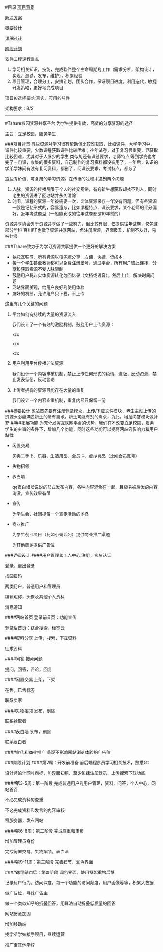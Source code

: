 
#目录
[项目背景](###user-content-项目背景)

[解决方案](###user-content-tshare致力于为学习资源共享提供一个更好的解决方案)

[概要设计](###user-content-概要设计)

[详细设计](###user-content-详细设计)

[阶段计划](###user-content-阶段计划)


软件工程课程重点
1. 学习相关知识，技能，完成软件整个生命周期的工作（需求分析，架构设计，实现，测试，发布，维护），积累经验
2. 项目管理，合理分工，安排计划，团队合作，保证项目进度。利用迭代，敏捷开发策略，更好地完成项目

项目的选择要求:真实、可用的软件

架构要求：B/S

---
#Tshare校园资源共享平台
为学生提供有效，高效的分享资源的途径

主旨：立足校园，服务学生

###项目背景
有些资源对学习很有帮助但比较难获取，比如课件，大学学习中，课件比较重要，少数课程获取课件比较困难；往年试卷，对于复习很重要，但获取比较困难，尤其对于人脉少的学生
类似的还有课设要求，老师特点
等到学完也考完了一门课，收集的很多资料，自己制作的复习资料都没有用了，一年后，认识的学弟学妹问有没有复习资料，都删了，问课设要求，考试特点，都忘了

这些有价值、可复用的学习资源，在传播的过程中遇到两个问题
1. 人脉。资源的传播局限于个人的社交网络，有的新生想获取却找不到人，同时老生的资源进了回收站并永久清除
2. 时间。课程的资源一年被需要一次，实体资源保存一年没有问题，但有些资源一般是记忆形式的，容易遗忘，比如课程特点，课设要求，某个老师的评分偏好，近年考试题型（一般能获取的往年试卷都是10年前的）

资源共享协会对于资源共享做了一些努力，但比较有限，仅提供往年试卷，仅包含部分学科
百川PT也做了资源共享网站，但注册麻烦，界面极丑，机制不友好，易被封号

###Tshare致力于为学习资源共享提供一个更好的解决方案
- 依托互联网，所有资源以电子版分享，方便、快捷、低成本
- 每一个学生甚至教师都可以免费注册账号，通过平台，所有用户彼此连接，分享和获取资源不受人脉限制
- 鼓励用户将非实体资源转化为回忆录（文档或语音），然后上传，解决时间问题
- 网站界面美观，给用户良好的使用体验
- 友好的机制，允许用户只下载，不上传

这里有几个关键的问题
1. 平台如何有持续的大量的资源流入

	我们设计了一个有效的激励机制，鼓励用户上传资源：

	xxx

	xxx

	xxx
    
2. 用户利用平台传播非法资源

	我们设计一个内容审核机制，禁止上传任何形式的色情，盗版，反动资源，禁止发表低俗，反动言论

3. 上传者拥有的资源可能存在大量的重复

	我们设计一个内容查重机制，重复内容只保留一份

###概要设计
网站首先要有注册登录模块，上传/下载文件模块，老生主动上传的资源未必能满足新生的所有需求，新生可能有别的需求，为此，增加问答模块做补充
####拓展功能
为充分发挥互联网平台的优势，我们在不改变立足校园，服务学生的主旨的条件下，增加几个功能，同时这些功能可以提高网站的影响力和用户黏性
- 闲置交易
	
    买卖二手书、乐器、生活用品、会员卡、虚拟商品（比如会员账号）
- 失物招领
- 表白墙
	
    qq表白墙以说说的形式发布内容，各种内容混合在一起，且极易被后发的内容淹没，宣传效果有限
- 宣传
	
    为学生会，社团提供一个宣传活动的途径
- 商业推广
	
    为学生创业项目（比如小蜗系列）提供商业推广渠道
	
    为其他商家提供广告位

###详细设计
####用户管理和个人中心
注册，实名认证

登录，退出登录

找回密码

两类用户，普通用户和管理员

编辑昵称，头像及其他个人资料

消息通知

####网站首页
登录前首页：功能宣传

登录后首页：综合搜索，标签云

####资料分享
上传，搜索，下载资料

征求资料

####问答
搜索问题

提问，回答，评论，回复

####闲置交易
上架，下架

在售，已售标签

联系卖家

####失物招领
发布，删除

联系拾取者

####表白墙
发布，删除

联系表白者

####宣传和商业推广
美观不影响网站浏览体验的广告位

###阶段计划
####第2周：开发前准备
前后端程序员学习相关技术，熟悉Git

设计师设计网站商标，和界面初稿，至少包括注册登录，上传搜索下载功能

####第3-5周：第一阶段
完成普通用户的用户管理，资料，问答，个人中心，网站首页

不必完成资料的查重

不必完成资料和发言的内容审核

租服务器，发布网站

####第6-8周：第二阶段
完成查重和审核

增加管理员身份

完成闲置交易，失物招领，表白墙

####第9-11周：第三阶段
完善细节，润色界面

####课程结束后：第四阶段
润色界面，使用框架重构后端

记录用户行为，访问深度，每一个功能的访问频度，用户画像等等，积累大数据

做广告位，寻找广告主

做一个类似知乎的折叠回答，用算法自动折叠低质量的回答

网站安全加固

增加移动端

找学弟学妹接手项目，继续运营

推广至其他学校